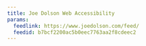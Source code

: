 ```yaml
---
title: Joe Dolson Web Accessibility
params:
  feedlink: https://www.joedolson.com/feed/
  feedid: b7bcf2200ac5b0eec7763aa2f8cdeec2
---
```

